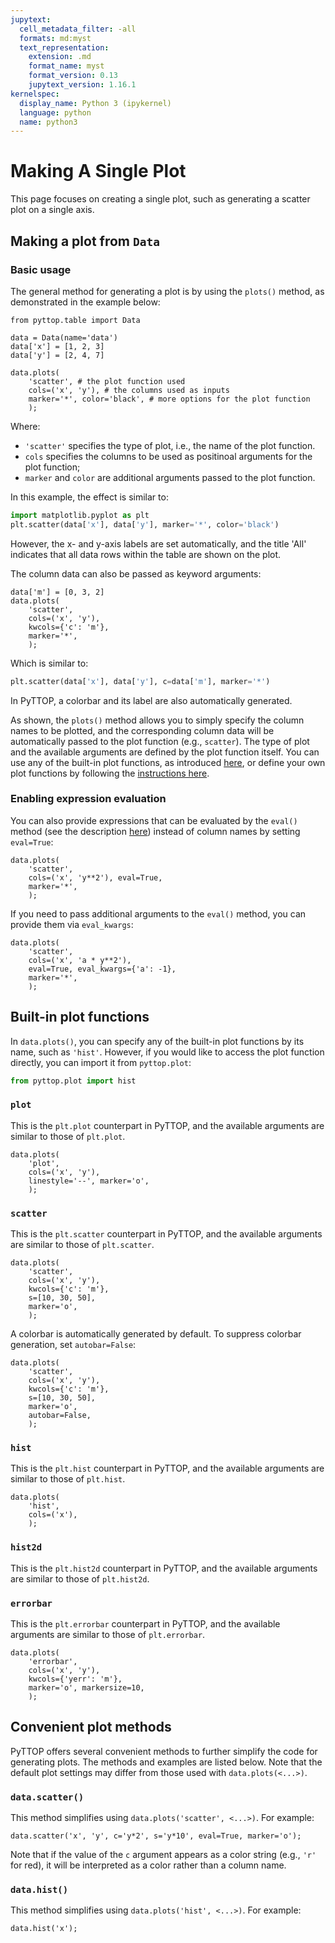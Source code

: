 ```yaml
---
jupytext:
  cell_metadata_filter: -all
  formats: md:myst
  text_representation:
    extension: .md
    format_name: myst
    format_version: 0.13
    jupytext_version: 1.16.1
kernelspec:
  display_name: Python 3 (ipykernel)
  language: python
  name: python3
---
```


# Making A Single Plot
This page focuses on creating a single plot, such as generating a scatter plot on a single axis.

## Making a plot from `Data`
### Basic usage
The general method for generating a plot is by using the `plots()` method, as demonstrated in the example below:
```{code-cell}
from pyttop.table import Data

data = Data(name='data')
data['x'] = [1, 2, 3]
data['y'] = [2, 4, 7]

data.plots(
    'scatter', # the plot function used
    cols=('x', 'y'), # the columns used as inputs
    marker='*', color='black', # more options for the plot function
    );
```
Where:
- `'scatter'` specifies the type of plot, i.e., the name of the plot function.
- `cols` specifies the columns to be used as positinoal arguments for the plot function;
- `marker` and `color` are additional arguments passed to the plot function.

In this example, the effect is similar to:
```Python
import matplotlib.pyplot as plt
plt.scatter(data['x'], data['y'], marker='*', color='black')
```
However, the x- and y-axis labels are set automatically, and the title 'All' indicates that all data rows within the table are shown on the plot.

The column data can also be passed as keyword arguments:
```{code-cell}
data['m'] = [0, 3, 2]
data.plots(
    'scatter',
    cols=('x', 'y'),
    kwcols={'c': 'm'},
    marker='*', 
    );
```
Which is similar to:
```Python
plt.scatter(data['x'], data['y'], c=data['m'], marker='*')
```
In PyTTOP, a colorbar and its label are also automatically generated.

As shown, the `plots()` method allows you to simply specify the column names to be plotted, and the corresponding column data will be automatically passed to the plot function (e.g., `scatter`). The type of plot and the available arguments are defined by the plot function itself. You can use any of the built-in plot functions, as introduced [here](#built-in-plot-functions), or define your own plot functions by following the [instructions here](../extension/custom_plotfunc).

### Enabling expression evaluation
You can also provide expressions that can be evaluated by the `eval()` method (see the description [here](../basics/operations.md#evaluating-expressions)) instead of column names by setting `eval=True`:
```{code-cell}
data.plots(
    'scatter',
    cols=('x', 'y**2'), eval=True,
    marker='*', 
    );
```
If you need to pass additional arguments to the `eval()` method, you can provide them via `eval_kwargs`:
```{code-cell}
data.plots(
    'scatter',
    cols=('x', 'a * y**2'), 
    eval=True, eval_kwargs={'a': -1},
    marker='*', 
    );
```

## Built-in plot functions
In `data.plots()`, you can specify any of the built-in plot functions by its name, such as `'hist'`. However, if you would like to access the plot function directly, you can import it from `pyttop.plot`:
```Python
from pyttop.plot import hist
```

### `plot`
This is the `plt.plot` counterpart in PyTTOP, and the available arguments are similar to those of `plt.plot`.

```{code-cell}
data.plots(
    'plot',
    cols=('x', 'y'),
    linestyle='--', marker='o',
    );
```

### `scatter`
This is the `plt.scatter` counterpart in PyTTOP, and the available arguments are similar to those of `plt.scatter`.

```{code-cell}
data.plots(
    'scatter',
    cols=('x', 'y'),
    kwcols={'c': 'm'},
    s=[10, 30, 50],
    marker='o',
    );
```

A colorbar is automatically generated by default. To suppress colorbar generation, set `autobar=False`:
```{code-cell}
data.plots(
    'scatter',
    cols=('x', 'y'),
    kwcols={'c': 'm'},
    s=[10, 30, 50],
    marker='o',
    autobar=False,
    );
```

<!-- barlabel -->

### `hist`
This is the `plt.hist` counterpart in PyTTOP, and the available arguments are similar to those of `plt.hist`.
```{code-cell}
data.plots(
    'hist',
    cols=('x'),
    );
```

### `hist2d`
This is the `plt.hist2d` counterpart in PyTTOP, and the available arguments are similar to those of `plt.hist2d`.

### `errorbar`
This is the `plt.errorbar` counterpart in PyTTOP, and the available arguments are similar to those of `plt.errorbar`.
```{code-cell}
data.plots(
    'errorbar',
    cols=('x', 'y'),
    kwcols={'yerr': 'm'},
    marker='o', markersize=10,
    );
```

## Convenient plot methods
PyTTOP offers several convenient methods to further simplify the code for generating plots. The methods and examples are listed below. Note that the default plot settings may differ from those used with `data.plots(<...>)`.

### `data.scatter()`
This method simplifies using `data.plots('scatter', <...>)`. For example:
```{code-cell}
data.scatter('x', 'y', c='y*2', s='y*10', eval=True, marker='o');
```
Note that if the value of the `c` argument appears as a color string (e.g., `'r'` for red), it will be interpreted as a color rather than a column name.

### `data.hist()`
This method simplifies using `data.plots('hist', <...>)`. For example:
```{code-cell}
data.hist('x');
```

